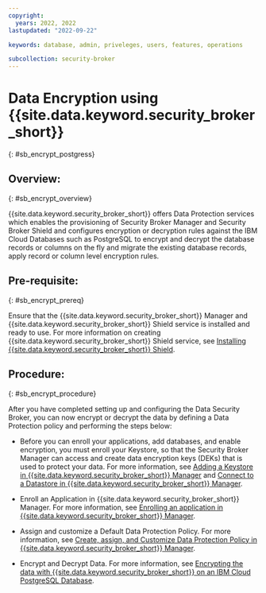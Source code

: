 ```yaml
---
copyright:
  years: 2022, 2022
lastupdated: "2022-09-22"

keywords: database, admin, priveleges, users, features, operations

subcollection: security-broker
---
```


# Data Encryption using {{site.data.keyword.security_broker_short}}
{: #sb_encrypt_postgress}

## Overview:
{: #sb_encrypt_overview}

{{site.data.keyword.security_broker_short}} offers Data Protection services which enables the
provisioning of Security Broker Manager and Security Broker Shield and
configures encryption or decryption rules against the IBM Cloud
Databases such as PostgreSQL to encrypt and decrypt the database records
or columns on the fly and migrate the existing database records,
apply record or column level encryption rules.

## Pre-requisite:
{: #sb_encrypt_prereq}

Ensure that the {{site.data.keyword.security_broker_short}} Manager and {{site.data.keyword.security_broker_short}}
Shield service is installed and ready to use. For more information on
creating {{site.data.keyword.security_broker_short}} Shield service, see [Installing {{site.data.keyword.security_broker_short}} Shield](/docs/security-broker?topic=security-broker-sb_install_com). 
 
## Procedure:
{: #sb_encrypt_procedure}

After you have completed setting up and configuring the Data Security
Broker, you can now encrypt or decrypt the data by defining a Data
Protection policy and performing the steps below:

-   Before you can enroll your applications, add databases, and enable
    encryption, you must enroll your Keystore, so that the Security
    Broker Manager can access and create data encryption keys (DEKs)
    that is used to protect your data. For more information, see [Adding a Keystore in {{site.data.keyword.security_broker_short}} Manager](/docs/security-broker/tutorials?topic=sb_encrypt_data#step2) and [Connect to a Datastore in {{site.data.keyword.security_broker_short}} Manager](/docs/security-broker/tutorials?topic=sb_encrypt_data#step3).

-   Enroll an Application in {{site.data.keyword.security_broker_short}} Manager. For more
    information, see [Enrolling an application in {{site.data.keyword.security_broker_short}} Manager](/docs/security-broker/tutorials?topic=sb_enroll_app).

-   Assign and customize a Default Data Protection Policy. For more
    information, see [Create, assign, and Customize Data Protection Policy in {{site.data.keyword.security_broker_short}} Manager](/docs/security-broker/tutorials?topic=sb_data_policy).

-   Encrypt and Decrypt Data. For more information, see [Encrypting the data with {{site.data.keyword.security_broker_short}} on an IBM Cloud PostgreSQL Database](/docs/security-broker/tutorials?topic=sb_encrypt_data).
